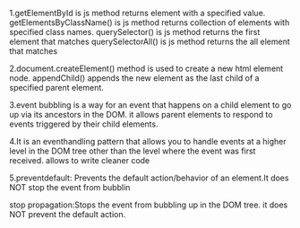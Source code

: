 1.getElementById is js method returns element with a specified value.
getElementsByClassName() is js method returns  collection of elements with  specified class names.
querySelector() is js method returns the first element that matches
querySelectorAll() is js method returns the all element that matches

2.document.createElement() method is used to create a new html element node.
appendChild() appends the new element as the last child of a specified parent element.

3.event bubbling is a way for an event that happens on a child element to go up via its ancestors in the DOM.
it allows parent elements to respond to events triggered by their child elements. 

4.It is an eventhandling pattern that allows you to handle events at a higher level in the DOM tree other than the level where the event was first received.
allows to write cleaner code

5.preventdefault: Prevents the default action/behavior of an element.It does NOT stop the event from bubblin

stop propagation:Stops the event from bubbling up  in the DOM tree.
it does NOT prevent the default action.
